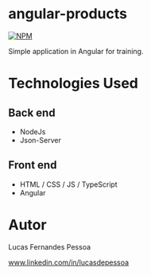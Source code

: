 # angular-products

[![NPM](https://img.shields.io/npm/l/react)](https://github.com/lucasdepessoa/angular-products/blob/main/LICENSE)

Simple application in Angular  for training.


# Technologies Used

## Back end
  - NodeJs
  - Json-Server

## Front end
  - HTML / CSS / JS / TypeScript
  - Angular

# Autor
Lucas Fernandes Pessoa

www.linkedin.com/in/lucasdepessoa